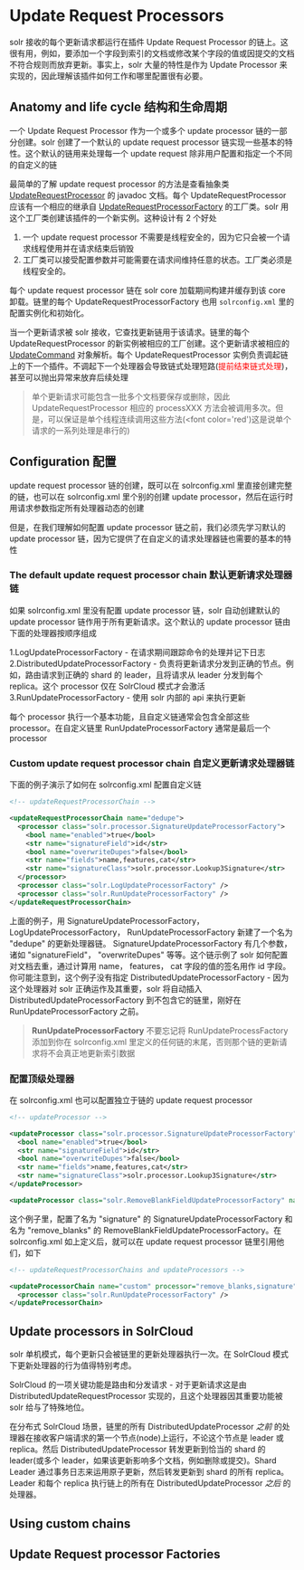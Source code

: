 # Update Request Processors

solr 接收的每个更新请求都运行在插件 Update Request Processor 的链上。这很有用，例如，要添加一个字段到索引的文档或修改某个字段的值或因提交的文档不符合规则而放弃更新。事实上，solr 大量的特性是作为 Update Processor 来实现的，因此理解该插件如何工作和哪里配置很有必要。

## Anatomy and life cycle 结构和生命周期

一个 Update Request Processor 作为一个或多个 update processor 链的一部分创建。solr 创建了一个默认的 update request processor 链实现一些基本的特性。这个默认的链用来处理每一个 update request 除非用户配置和指定一个不同的自定义的链

最简单的了解 update request processor 的方法是查看抽象类 [UpdateRequestProcessor](http://lucene.apache.org/solr/6_0_0//solr-core/org/apache/solr/update/processor/UpdateRequestProcessor.html) 的 javadoc 文档。每个 UpdateRequestProcessor 应该有一个相应的继承自 [UpdateRequestProcessorFactory](http://lucene.apache.org/solr/6_0_0/solr-core/org/apache/solr/update/processor/UpdateRequestProcessorFactory.html) 的工厂类。solr 用这个工厂类创建该插件的一个新实例。这种设计有 2 个好处

1. 一个 update request processor 不需要是线程安全的，因为它只会被一个请求线程使用并在请求结束后销毁
2. 工厂类可以接受配置参数并可能需要在请求间维持任意的状态。工厂类必须是线程安全的。

每个 update request processor 链在 solr core 加载期间构建并缓存到该 core 卸载。链里的每个 UpdateRequestProcessorFactory 也用 `solrconfig.xml` 里的配置实例化和初始化。

当一个更新请求被 solr 接收，它查找更新链用于该请求。链里的每个 UpdateRequestProcessor 的新实例被相应的工厂创建。这个更新请求被相应的 [UpdateCommand](http://lucene.apache.org/solr/6_0_0/solr-core/org/apache/solr/update/UpdateCommand.html) 对象解析。每个 UpdateRequestProcessor 实例负责调起链上的下一个插件。不调起下一个处理器会导致链式处理短路(<font color='red'>提前结束链式处理</font>)，甚至可以抛出异常来放弃后续处理

> 单个更新请求可能包含一批多个文档要保存或删除，因此 UpdateRequestProcessor 相应的 processXXX 方法会被调用多次。但是，可以保证是单个线程连续调用这些方法(<font color='red')这是说单个请求的一系列处理是串行的</font>)

## Configuration 配置

update request processor 链的创建，既可以在 solrconfig.xml 里直接创建完整的链，也可以在 solrconfig.xml 里个别的创建 update processor，然后在运行时用请求参数指定所有处理器动态的创建

但是，在我们理解如何配置 update processor 链之前，我们必须先学习默认的 update processor 链，因为它提供了在自定义的请求处理器链也需要的基本的特性

### The default update request processor chain 默认更新请求处理器链

如果 solrconfig.xml 里没有配置 update processor 链，solr 自动创建默认的 update processor 链作用于所有更新请求。这个默认的 update processor 链由下面的处理器按顺序组成

1.LogUpdateProcessorFactory - 在请求期间跟踪命令的处理并记下日志
2.DistributedUpdateProcessorFactory - 负责将更新请求分发到正确的节点。例如，路由请求到正确的 shard 的 leader，且将请求从 leader 分发到每个 replica。这个 processor 仅在 SolrCloud 模式才会激活
3.RunUpdateProcessorFactory - 使用 solr 内部的 api 来执行更新

每个 processor 执行一个基本功能，且自定义链通常会包含全部这些 processor。在自定义链里 RunUpdateProcessorFactory 通常是最后一个 processor

### Custom update request processor chain 自定义更新请求处理器链

下面的例子演示了如何在 solrconfig.xml 配置自定义链

```xml
<!-- updateRequestProcessorChain -->

<updateRequestProcessorChain name="dedupe">
  <processor class="solr.processor.SignatureUpdateProcessorFactory">
    <bool name="enabled">true</bool>
    <str name="signatureField">id</str>
    <bool name="overwriteDupes">false</bool>
    <str name="fields">name,features,cat</str>
    <str name="signatureClass">solr.processor.Lookup3Signature</str>
  </processor>
  <processor class="solr.LogUpdateProcessorFactory" />
  <processor class="solr.RunUpdateProcessorFactory" />
</updateRequestProcessorChain>
```

上面的例子，用 SignatureUpdateProcessorFactory， LogUpdateProcessorFactory， RunUpdateProcessorFactory 新建了一个名为 "dedupe" 的更新处理器链。 SignatureUpdateProcessorFactory 有几个参数，诸如 "signatureField"， "overwriteDupes" 等等。这个链示例了 solr 如何配置对文档去重，通过计算用 name， features， cat 字段的值的签名用作 id 字段。你可能注意到，这个例子没有指定 DistributedUpdateProcessorFactory - 因为这个处理器对 solr 正确运作及其重要，solr 将自动插入 DistributedUpdateProcessorFactory 到不包含它的链里，刚好在 RunUpdateProcessorFactory 之前。

> **RunUpdateProcessorFactory**
> 不要忘记将 RunUpdateProcessFactory 添加到你在 solrconfig.xml 里定义的任何链的末尾，否则那个链的更新请求将不会真正地更新索引数据

### 配置顶级处理器

在 solrconfig.xml 也可以配置独立于链的 update request processor 

```xml
<!-- updateProcessor -->

<updateProcessor class="solr.processor.SignatureUpdateProcessorFactory" name="signature">
  <bool name="enabled">true</bool>
  <str name="signatureField">id</str>
  <bool name="overwriteDupes">false</bool>
  <str name="fields">name,features,cat</str>
  <str name="signatureClass">solr.processor.Lookup3Signature</str>
</updateProcessor>

<updateProcessor class="solr.RemoveBlankFieldUpdateProcessorFactory" name="remove_blanks"/>
```

这个例子里，配置了名为 "signature" 的 SignatureUpdateProcessorFactory 和名为 "remove_blanks" 的 RemoveBlankFieldUpdateProcessorFactory。在 solrconfig.xml 如上定义后，就可以在 update request processor 链里引用他们，如下

```xml
<!-- updateRequestProcessorChains and updateProcessors -->

<updateProcessorChain name="custom" processor="remove_blanks,signature">
  <processor class="solr.RunUpdateProcessorFactory" />
</updateProcessorChain>
```

## Update processors in SolrCloud

solr 单机模式，每个更新只会被链里的更新处理器执行一次。在 SolrCloud 模式下更新处理器的行为值得特别考虑。

SolrCloud 的一项关键功能是路由和分发请求 - 对于更新请求这是由 DistributedUpdateRequestProcessor 实现的，且这个处理器因其重要功能被 solr 给与了特殊地位。

在分布式 SolrCloud 场景，链里的所有 DistributedUpdateProcessor *之前* 的处理器在接收客户端请求的第一个节点(node)上运行，不论这个节点是 leader 或 replica。然后 DistributedUpdateProcessor 转发更新到恰当的 shard 的 leader(或多个 leader，如果该更新影响多个文档，例如删除或提交)。Shard Leader 通过事务日志来运用原子更新，然后转发更新到 shard 的所有 replica。Leader 和每个 replica 执行链上的所有在 DistributedUpdateProcessor *之后* 的处理器。





## Using custom chains

## Update Request processor Factories
